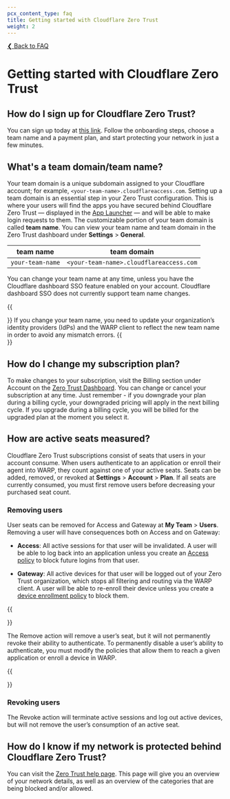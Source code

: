 ```yaml
---
pcx_content_type: faq
title: Getting started with Cloudflare Zero Trust
weight: 2
---
```


[❮ Back to FAQ](/cloudflare-one/faq/)

# Getting started with Cloudflare Zero Trust

## How do I sign up for Cloudflare Zero Trust?

You can sign up today at [this link](https://dash.cloudflare.com/sign-up/teams). Follow the onboarding steps, choose a team name and a payment plan, and start protecting your network in just a few minutes.

## What's a team domain/team name?

Your team domain is a unique subdomain assigned to your Cloudflare account; for example, `<your-team-name>.cloudflareaccess.com`. Setting up a team domain is an essential step in your Zero Trust configuration. This is where your users will find the apps you have secured behind Cloudflare Zero Trust — displayed in the [App Launcher](/cloudflare-one/applications/app-launcher/) — and will be able to make login requests to them. The customizable portion of your team domain is called **team name**. You can view your team name and team domain in the Zero Trust dashboard under **Settings** > **General**.

| team name        | team domain                             |
| ---------------- | --------------------------------------- |
| `your-team-name` | `<your-team-name>.cloudflareaccess.com` |

You can change your team name at any time, unless you have the Cloudflare dashboard SSO feature enabled on your account. Cloudflare dashboard SSO does not currently support team name changes. 

{{<Aside type="warning" header="Warning">}}
If you change your team name, you need to update your organization’s identity providers (IdPs) and the WARP client to reflect the new team name in order to avoid any mismatch errors.
{{</Aside>}}

## How do I change my subscription plan?

To make changes to your subscription, visit the Billing section under Account on the [Zero Trust Dashboard](https://dash.teams.cloudflare.com/). You can change or cancel your subscription at any time. Just remember - if you downgrade your plan during a billing cycle, your downgraded pricing will apply in the next billing cycle. If you upgrade during a billing cycle, you will be billed for the upgraded plan at the moment you select it.

## How are active seats measured?

Cloudflare Zero Trust subscriptions consist of seats that users in your account consume. When users authenticate to an application or enroll their agent into WARP, they count against one of your active seats. Seats can be added, removed, or revoked at **Settings** > **Account** > **Plan**. If all seats are currently consumed, you must first remove users before decreasing your purchased seat count.

### Removing users

User seats can be removed for Access and Gateway at **My Team** > **Users**. Removing a user will have consequences both on Access and on Gateway:

- **Access**: All active sessions for that user will be invalidated. A user will be able to log back into an application unless you create an [Access policy](/cloudflare-one/policies/access/) to block future logins from that user.

- **Gateway**: All active devices for that user will be logged out of your Zero Trust organization, which stops all filtering and routing via the WARP client. A user will be able to re-enroll their device unless you create a [device enrollment policy](/cloudflare-one/connections/connect-devices/warp/warp-settings/#manage-device-enrollment) to block them.

{{<Aside type="warning">}}

The Remove action will remove a user’s seat, but it will not permanently revoke their ability to authenticate. To permanently disable a user’s ability to authenticate, you must modify the policies that allow them to reach a given application or enroll a device in WARP.

{{</Aside>}}

### Revoking users

The Revoke action will terminate active sessions and log out active devices, but will not remove the user’s consumption of an active seat.

## How do I know if my network is protected behind Cloudflare Zero Trust?

You can visit the [Zero Trust help page](https://help.teams.cloudflare.com). This page will give you an overview of your network details, as well as an overview of the categories that are being blocked and/or allowed.
